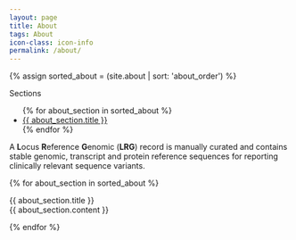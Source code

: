 ```yaml
---
layout: page
title: About
tags: About
icon-class: icon-info
permalink: /about/
---
```


{% assign sorted_about = (site.about | sort: 'about_order') %}
  <div class="clearfix margin-bottom-25">
    <div class="left sections_list">
      <span class="icon-next-page smaller-icon close-icon-2 lrg_blue padding-bottom-5">
        <span class="lrg_dark bold_font">Sections</span>
      </span>
      <ul class="margin-top-5 margin-bottom-5">
  {% for about_section in sorted_about %}
        <li><a href="#about_{{ about_section.about_order }}">{{ about_section.title }}</a></li>
  {% endfor %}
      </ul>
    </div>
  </div>

A **L**ocus **R**eference **G**enomic (**LRG**) record is manually curated and contains stable genomic, transcript and protein reference sequences for reporting clinically relevant sequence variants.

{% for about_section in sorted_about %}

<div id="about_{{ about_section.about_order }}" class="item_title_no_border_big margin-top-20">
  {{ about_section.title }}
</div>
<div class="about_content margin-left-10 margin-bottom-60" id="about_section_{{ about_section.about_order }}">
  {{ about_section.content }}
</div>

{% endfor %}